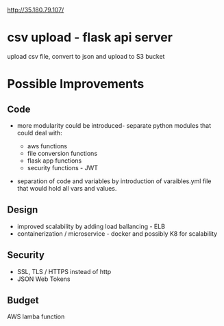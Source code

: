
http://35.180.79.107/


# csv upload - flask api server

upload csv file, convert to json and upload to S3 bucket


# Possible Improvements

## Code 

- more modularity could be introduced- separate python modules that could deal with:

  - aws functions
  - file conversion functions 
  - flask app functions
  - security functions - JWT

- separation of code and variables by introduction of varaibles.yml file that would hold all vars and values. 


## Design 

- improved scalability by adding load ballancing - ELB 
- containerization / microservice - docker and possibly K8 for scalability


## Security 

- SSL, TLS / HTTPS instead of http
- JSON Web Tokens 

## Budget 
AWS lamba function 






